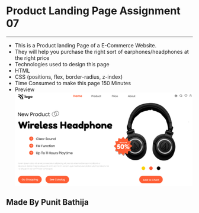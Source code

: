 # Product Landing Page Assignment 07

---

- This is a Product landing Page of a E-Commerce Website.
- They will help you purchase the right sort of earphones/headphones at the right price
- Technologies used to design this page
- HTML
- CSS (positions, flex, border-radius, z-index)
- Time Consumed to make this page 150 Minutes
- Preview
  ![preview](./thumbnail.png)

## Made By Punit Bathija
